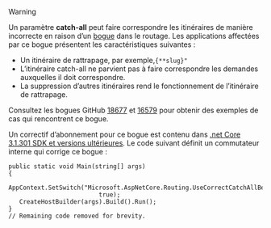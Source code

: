 > [!WARNING]
> Un paramètre **catch-all** peut faire correspondre les itinéraires de manière incorrecte en raison d’un [bogue](https://github.com/dotnet/aspnetcore/issues/18677) dans le routage. Les applications affectées par ce bogue présentent les caractéristiques suivantes :
>
> * Un itinéraire de rattrapage, par exemple,`{**slug}"`
> * L’itinéraire catch-all ne parvient pas à faire correspondre les demandes auxquelles il doit correspondre.
> * La suppression d’autres itinéraires rend le fonctionnement de l’itinéraire de rattrapage.
>
> Consultez les bogues GitHub [18677](https://github.com/dotnet/aspnetcore/issues/18677) et [16579](https://github.com/dotnet/aspnetcore/issues/16579) pour obtenir des exemples de cas qui rencontrent ce bogue.
>
> Un correctif d’abonnement pour ce bogue est contenu dans [.net Core 3.1.301 SDK et versions ultérieures](https://dotnet.microsoft.com/download/dotnet-core/3.1). Le code suivant définit un commutateur interne qui corrige ce bogue :
>
>```
>public static void Main(string[] args)
>{
>    AppContext.SetSwitch("Microsoft.AspNetCore.Routing.UseCorrectCatchAllBehavior", 
>                          true);
>    CreateHostBuilder(args).Build().Run();
>}
>// Remaining code removed for brevity.
>```